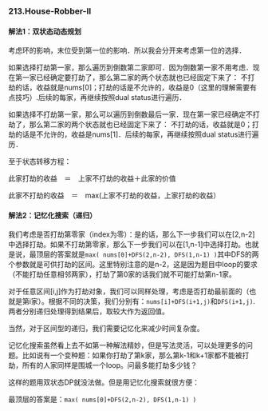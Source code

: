### 213.House-Robber-II

#### 解法1：双状态动态规划
考虑环的影响，末位受到第一位的影响．所以我会分开来考虑第一位的选择．

如果选择打劫第一家，那么遍历到倒数第二家即可．因为倒数第一家不用考虑．现在第一家已经确定要打劫了，那么第二家的两个状态就也已经固定下来了： 不打劫的话，收益就是nums[0]；打劫的话是不允许的，收益是0（这里的理解需要有点技巧）.后续的每家，再继续按照dual status进行遍历．

如果选择不打劫第一家，那么可以遍历到倒数最后一家．现在第一家已经确定不打劫了，那么第二家的两个状态就也已经固定下来了： 不打劫的话，收益就是0；打劫的话是不允许的，收益是nums[1]．后续的每家，再继续按照dual status进行遍历．

至于状态转移方程：

此家打劫的收益　＝　上家不打劫的收益＋此家的价值

此家不打劫的收益　＝　max(上家不打劫的收益，上家打劫的收益）

#### 解法2：记忆化搜索（递归）
我们考虑是否打劫第零家（index为零）：是的话，那么下一步我们可以在[2,n-2]中选择打劫。如果不打劫第零家，那么下一步我们可以在[1,n-1]中选择打劫。也就是说，最顶层的答案就是```max( nums[0]+DFS(2,n-2), DFS(1,n-1) )```其中DFS的两个参数就是可供打劫的区间。这里特别注意的是n-2，这是因为题目中loop的要求（不能打劫任意相邻两家），打劫了第0家的话我们就不可能打劫第n-1家。

对于任意区间[i,j]作为打劫对象，我们可以同样处理，考虑是否打劫最前面的（也就是第i家）。根据不同的决策，我们分别有：```nums[i]+DFS(i+1,j)```和```DFS(i+1,j)```.两者分别递归处理得到结果后，取较大作为返回值。

当然，对于区间型的递归，我们需要记忆化来减少时间复杂度。

记忆化搜索虽然看上去不如第一种解法精妙，但是写法灵活，可以处理更多的问题。比如说有一个变种题：如果你打劫了第k家，那么第k-1和k+1家都不能被打劫，所有的人家同样是围城一个loop。问最多能打劫多少钱？

这样的题用双状态DP就没法做。但是用记忆化搜索就很方便：

最顶层的答案是：```max( nums[0]+DFS(2,n-2), DFS(1,n-1) )```
